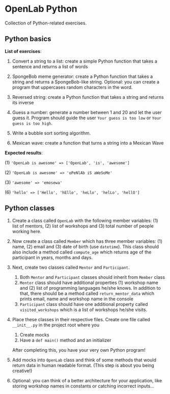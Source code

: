 # OpenLab Python

Collection of Python-related exercises.

## Python basics

**List of exercises**:

1. Convert a string to a list: create a simple Python function that takes a sentence and returns a list of words

2. SpongeBob meme generator: create a Python function that takes a string and returns a SpongeBob-like string. Optional:
you can create a program that uppercases random characters in the word.

3. Reversed string: create a Python function that takes a string and returns its inverse

4. Guess a number: generate a number between 1 and 20 and let the user guess it. Program should guide the user
`Your guess is too low` or `Your guess is too high`.

5. Write a bubble sort sorting algorithm.

6. Mexican wave: create a function that turns a string into a Mexican Wave

**Expected results**:

(1) `'OpenLab is awesome' => ['OpenLab', 'is', 'awesome']`

(2) `'OpenLab is awesome' => 'oPeNlAb iS aWeSoMe'`

(3) `'awesome' => 'emosewa'`

(6) `'hello' => ['Hello', 'hEllo', 'heLlo', 'helLo', 'hellO']`

## Python classes

1. Create a class called `OpenLab` with the following member variables: (1) list of mentors, (2) list of workshops and
(3) total number of people working here.

2. Now create a class called `Member` which has three member variables: (1) name, (2) email and (3) date of birth (use
`datetime`). This class should also include a method called `compute_age` which returns age of the participant in years,
months and days.

3. Next, create two classes called `Mentor` and `Participant`.
    
    1. Both `Mentor` and `Participant` classes should inherit from `Member` class
    2. `Mentor` class should have additional properties (1) workshop name and (2) list of programming languages he/she
    knows. In addition to that, there should be a method called `return_mentor_data` which prints email, name and workshop
    name in the console
    3. `Participant` class should have one additional property called `visited_workshops` which is a list of workshops he/she
    visits.
    
4. Place these classes in their respective files. Create one file called `__init__.py` in the project root where you

    1. Create mocks
    2. Have a `def main()` method and an initializer
    
    After completing this, you have your very own Python program!
 
5. Add mocks into `OpenLab` class and think of some methods that would return data in human readable format. (This step
is about you being creative!)
   
6. Optional: you can think of a better architecture for your application, like storing workshop names in constants or
catching incorrect inputs...
 